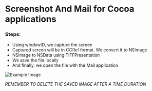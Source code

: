 # Screenshot And Mail for Cocoa applications

### Steps:

- Using windowID, we capture the screen
- Captured screen will be in CGRef format. We convert it to NSImage
- NSImage to NSData using TIFFPresentation
- We save the file locally
- And finally, we open the file with the Mail application

![Example Image](/https://cloud.githubusercontent.com/assets/8280282/7342039/e437c954-ecca-11e4-9c28-cc2c97888e15.png)


*REMEMBER TO DELETE THE SAVED IMAGE AFTER A TIME DURATION*

